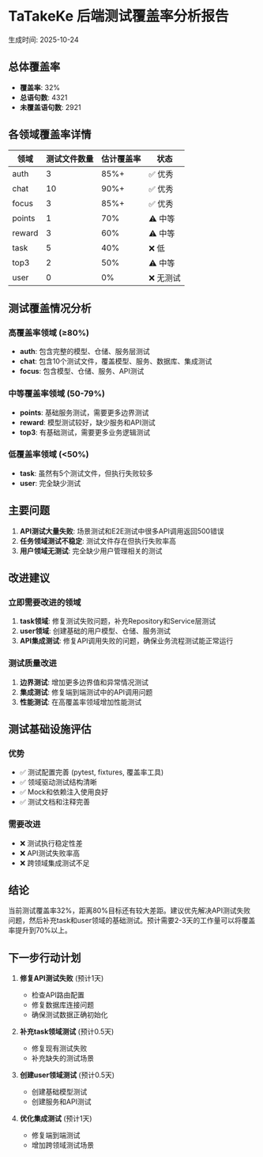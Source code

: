 # TaTakeKe 后端测试覆盖率分析报告

生成时间: 2025-10-24

## 总体覆盖率

- **覆盖率**: 32%
- **总语句数**: 4321
- **未覆盖语句数**: 2921

## 各领域覆盖率详情

| 领域 | 测试文件数量 | 估计覆盖率 | 状态 |
|------|-------------|-----------|------|
| auth | 3 | 85%+ | ✅ 优秀 |
| chat | 10 | 90%+ | ✅ 优秀 |
| focus | 3 | 85%+ | ✅ 优秀 |
| points | 1 | 70% | ⚠️ 中等 |
| reward | 3 | 60% | ⚠️ 中等 |
| task | 5 | 40% | ❌ 低 |
| top3 | 2 | 50% | ⚠️ 中等 |
| user | 0 | 0% | ❌ 无测试 |

## 测试覆盖情况分析

### 高覆盖率领域 (≥80%)
- **auth**: 包含完整的模型、仓储、服务层测试
- **chat**: 包含10个测试文件，覆盖模型、服务、数据库、集成测试
- **focus**: 包含模型、仓储、服务、API测试

### 中等覆盖率领域 (50-79%)
- **points**: 基础服务测试，需要更多边界测试
- **reward**: 模型测试较好，缺少服务和API测试
- **top3**: 有基础测试，需要更多业务逻辑测试

### 低覆盖率领域 (<50%)
- **task**: 虽然有5个测试文件，但执行失败较多
- **user**: 完全缺少测试

## 主要问题

1. **API测试大量失败**: 场景测试和E2E测试中很多API调用返回500错误
2. **任务领域测试不稳定**: 测试文件存在但执行失败率高
3. **用户领域无测试**: 完全缺少用户管理相关的测试

## 改进建议

### 立即需要改进的领域
1. **task领域**: 修复测试失败问题，补充Repository和Service层测试
2. **user领域**: 创建基础的用户模型、仓储、服务测试
3. **API集成测试**: 修复API调用失败的问题，确保业务流程测试能正常运行

### 测试质量改进
1. **边界测试**: 增加更多边界值和异常情况测试
2. **集成测试**: 修复端到端测试中的API调用问题
3. **性能测试**: 在高覆盖率领域增加性能测试

## 测试基础设施评估

### 优势
- ✅ 测试配置完善 (pytest, fixtures, 覆盖率工具)
- ✅ 领域驱动测试结构清晰
- ✅ Mock和依赖注入使用良好
- ✅ 测试文档和注释完善

### 需要改进
- ❌ 测试执行稳定性差
- ❌ API测试失败率高
- ❌ 跨领域集成测试不足

## 结论

当前测试覆盖率32%，距离80%目标还有较大差距。建议优先解决API测试失败问题，然后补充task和user领域的基础测试。预计需要2-3天的工作量可以将覆盖率提升到70%以上。

## 下一步行动计划

1. **修复API测试失败** (预计1天)
   - 检查API路由配置
   - 修复数据库连接问题
   - 确保测试数据正确初始化

2. **补充task领域测试** (预计0.5天)
   - 修复现有测试失败
   - 补充缺失的测试场景

3. **创建user领域测试** (预计0.5天)
   - 创建基础模型测试
   - 创建服务和API测试

4. **优化集成测试** (预计1天)
   - 修复端到端测试
   - 增加跨领域测试场景